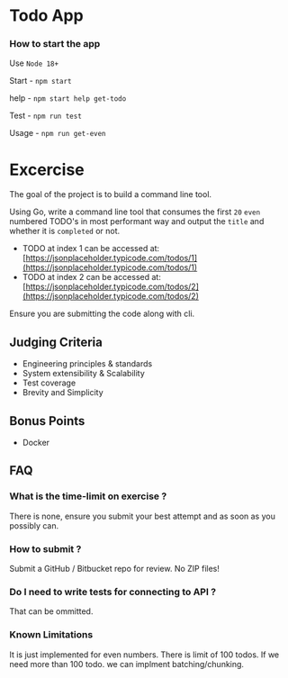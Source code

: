 # Todo App

### How to start the app

Use `Node 18+`

Start - `npm start`

help - `npm start help get-todo`

Test - `npm run test`

Usage - `npm run get-even`

# Excercise

The goal of the project is to build a command line tool.

Using Go, write a command line tool that consumes the first `20` `even` numbered TODO's in most performant way and output the `title` and whether it is `completed` or not.

- TODO at index 1 can be accessed at: [https://jsonplaceholder.typicode.com/todos/1](https://jsonplaceholder.typicode.com/todos/1)
- TODO at index 2 can be accessed at: [https://jsonplaceholder.typicode.com/todos/2](https://jsonplaceholder.typicode.com/todos/2)

Ensure you are submitting the code along with cli.

## Judging Criteria

- Engineering principles & standards
- System extensibility & Scalability
- Test coverage
- Brevity and Simplicity

## Bonus Points

- Docker

## FAQ

### What is the time-limit on exercise ?

There is none, ensure you submit your best attempt and as soon as you possibly can.

### How to submit ?

Submit a GitHub / Bitbucket repo for review. No ZIP files!

### Do I need to write tests for connecting to API ?

That can be ommitted.

### Known Limitations

It is just implemented for even numbers. There is limit of 100 todos. If we need more than 100 todo. we can implment batching/chunking.
